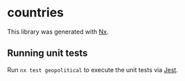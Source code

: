 # countries

This library was generated with [Nx](https://nx.dev).

## Running unit tests

Run `nx test geopolitical` to execute the unit tests via [Jest](https://jestjs.io).
